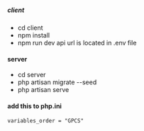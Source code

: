 ##### client

- cd client
- npm install
- npm run dev
    api url is located in .env file

#### server
- cd server
- php artisan migrate --seed
- php artisan serve

#### add this to php.ini
    variables_order = "GPCS"
